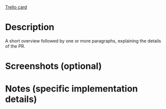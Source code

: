 [Trello card]()

# Description

A short overview followed by one or more paragraphs, explaining the details of the PR.

# Screenshots (optional)

# Notes (specific implementation details)
